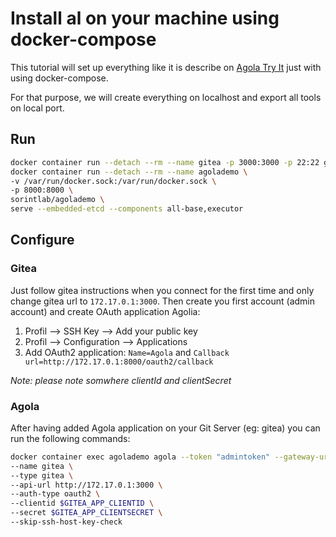 # Install al on your machine using docker-compose

This tutorial will set up everything like it is describe on [Agola Try It](https://agola.io/tryit/) just with using docker-compose.

For that purpose, we will create everything on localhost and export all tools on local port.

## Run

```bash
docker container run --detach --rm --name gitea -p 3000:3000 -p 22:22 gitea/gitea:latest
docker container run --detach --rm --name agolademo \
-v /var/run/docker.sock:/var/run/docker.sock \
-p 8000:8000 \
sorintlab/agolademo \
serve --embedded-etcd --components all-base,executor
```

## Configure

### Gitea

Just follow gitea instructions when you connect for the first time and only change gitea url to `172.17.0.1:3000`.
Then create you first account (admin account) and create OAuth application Agolia:

1) Profil --> SSH Key --> Add your public key
1) Profil --> Configuration --> Applications
2) Add OAuth2 application: `Name=Agola` and `Callback url=http://172.17.0.1:8000/oauth2/callback`

_Note: please note somwhere clientId and clientSecret_

### Agola

After having added Agola application on your Git Server (eg: gitea) 
you can run the following commands:

```bash
docker container exec agolademo agola --token "admintoken" --gateway-url http://localhost:8000 remotesource create \
--name gitea \
--type gitea \
--api-url http://172.17.0.1:3000 \
--auth-type oauth2 \
--clientid $GITEA_APP_CLIENTID \
--secret $GITEA_APP_CLIENTSECRET \
--skip-ssh-host-key-check
